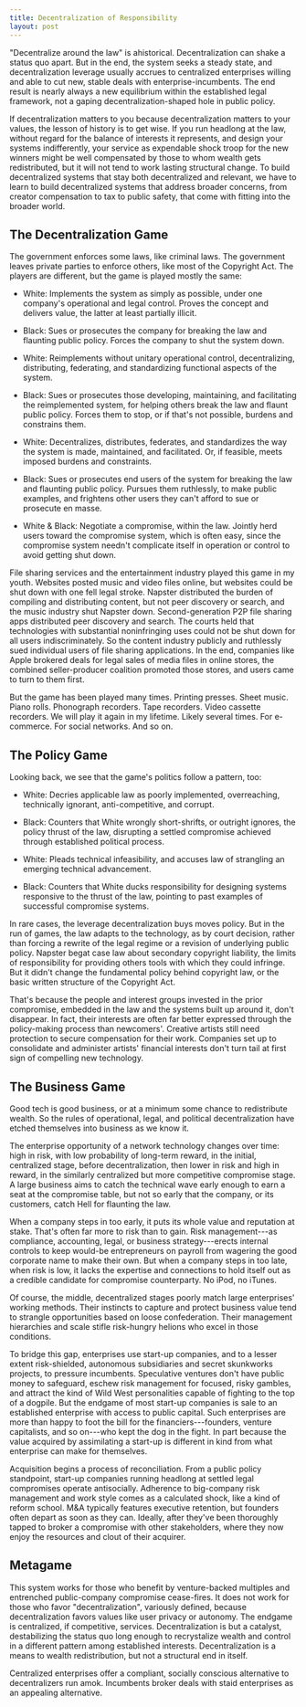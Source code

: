 ```yaml
---
title: Decentralization of Responsibility
layout: post
---
```


"Decentralize around the law" is ahistorical. Decentralization can shake a status quo apart. But in the end, the system seeks a steady state, and decentralization leverage usually accrues to centralized enterprises willing and able to cut new, stable deals with enterprise-incumbents. The end result is nearly always a new equilibrium within the established legal framework, not a gaping decentralization-shaped hole in public policy.

If decentralization matters to you because decentralization matters to your values, the lesson of history is to get wise. If you run headlong at the law, without regard for the balance of interests it represents, and design your systems indifferently, your service as expendable shock troop for the new winners might be well compensated by those to whom wealth gets redistributed, but it will not tend to work lasting structural change. To build decentralized systems that stay both decentralized and relevant, we have to learn to build decentralized systems that address broader concerns, from creator compensation to tax to public safety, that come with fitting into the broader world.

## The Decentralization Game

The government enforces some laws, like criminal laws.  The government leaves private parties to enforce others, like most of the Copyright Act.  The players are different, but the game is played  mostly the same:

- White:  Implements the system as simply as possible, under one company's operational and legal control.  Proves the concept and delivers value, the latter at least partially illicit.

- Black:  Sues or prosecutes the company for breaking the law and flaunting public policy.  Forces the company to shut the system down.

- White:  Reimplements without unitary operational control,  decentralizing, distributing, federating, and standardizing functional aspects of the system.

- Black:  Sues or prosecutes those developing, maintaining, and facilitating the reimplemented system, for helping others break the law and flaunt public policy.  Forces them to stop, or if that's not possible, burdens and constrains them.

- White:  Decentralizes, distributes, federates, and standardizes the way the system is made, maintained, and facilitated.  Or, if feasible, meets imposed burdens and constraints.

- Black:  Sues or prosecutes end users of the system for breaking the law and flaunting public policy.  Pursues them ruthlessly, to make public examples, and frightens other users they can't afford to sue or prosecute en masse.

- White & Black:  Negotiate a compromise, within the law.  Jointly herd users toward the compromise system, which is often easy, since the compromise system needn't complicate itself in operation or control to avoid getting shut down.

File sharing services and the entertainment industry played this game in my youth.  Websites posted music and video files online, but websites could be shut down with one fell legal stroke.  Napster distributed the burden of compiling and distributing content, but not peer discovery or search, and the music industry shut Napster down.  Second-generation P2P file sharing apps distributed peer discovery and search.  The courts held that technologies with substantial noninfringing uses could not be shut down for all users indiscriminately.  So the content industry publicly and ruthlessly sued individual users of file sharing applications.  In the end, companies like Apple brokered deals for legal sales of media files in online stores, the combined seller-producer coalition promoted those stores, and users came to turn to them first.

But the game has been played many times.  Printing presses.  Sheet music.  Piano rolls.  Phonograph recorders.  Tape recorders.  Video cassette recorders.  We will play it again in my lifetime.  Likely several times.  For e-commerce.  For social networks. And so on.

## The Policy Game

Looking back, we see that the game's politics follow a pattern, too:

- White:  Decries applicable law as poorly implemented, overreaching, technically ignorant, anti-competitive, and corrupt.

- Black:  Counters that White wrongly short-shrifts, or outright ignores, the policy thrust of the law, disrupting a settled compromise achieved through established political process.

- White:  Pleads technical infeasibility, and accuses law of strangling an emerging technical advancement.

- Black:  Counters that White ducks responsibility for designing systems responsive to the thrust of the law, pointing to past examples of successful compromise systems.

In rare cases, the leverage decentralization buys moves policy.  But in the run of games, the law adapts to the technology, as by court decision, rather than forcing a rewrite of the legal regime or a revision of underlying public policy.  Napster begat case law about secondary copyright liability, the limits of responsibility for providing others tools with which they could infringe.  But it didn't change the fundamental policy behind copyright law, or the basic written structure of the Copyright Act.

That's because the people and interest groups invested in the prior compromise, embedded in the law and the systems built up around it, don't disappear.  In fact, their interests are often far better expressed through the policy-making process than newcomers'.  Creative artists still need protection to secure compensation for their work.  Companies set up to consolidate and administer artists' financial interests don't turn tail at first sign of compelling new technology.

## The Business Game

Good tech is good business, or at a minimum some chance to redistribute wealth.  So the rules of operational, legal, and political decentralization have etched themselves into business as we know it.

The enterprise opportunity of a network technology changes over time:  high in risk, with low probability of long-term reward, in the initial, centralized stage, before decentralization, then lower in risk and high in reward, in the similarly centralized but more competitive compromise stage.  A large business aims to catch the technical wave early enough to earn a seat at the compromise table, but not so early that the company, or its customers, catch Hell for flaunting the law.

When a company steps in too early, it puts its whole value and reputation at stake.  That's often far more to risk than to gain.  Risk management---as compliance, accounting, legal, or business strategy---erects internal controls to keep would-be entrepreneurs on payroll from wagering the good corporate name to make their own.  But when a company steps in too late, when risk is low, it lacks the expertise and connections to hold itself out as a credible candidate for compromise counterparty.  No iPod, no iTunes.

Of course, the middle, decentralized stages poorly match large enterprises' working methods.  Their instincts to capture and protect business value tend to strangle opportunities based on loose confederation.  Their management hierarchies and scale stifle risk-hungry helions who excel in those conditions.

To bridge this gap, enterprises use start-up companies, and to a lesser extent risk-shielded, autonomous subsidiaries and secret skunkworks projects, to pressure incumbents.  Speculative ventures don't have public money to safeguard, eschew risk management for focused, risky gambles, and attract the kind of Wild West personalities capable of fighting to the top of a dogpile.  But the endgame of most start-up companies is sale to an established enterprise with access to public capital.  Such enterprises are more than happy to foot the bill for the financiers---founders, venture capitalists, and so on---who kept the dog in the fight.  In part because the value acquired by assimilating a start-up is different in kind from what enterprise can make for themselves.

Acquisition begins a process of reconciliation.  From a public policy standpoint, start-up companies running headlong at settled legal compromises operate antisocially.  Adherence to big-company risk management and work style comes as a calculated shock, like a kind of reform school.  M&A typically features executive retention, but founders often depart as soon as they can.  Ideally, after they've been thoroughly tapped to broker a compromise with other stakeholders,  where they now enjoy the resources and clout of their acquirer.

## Metagame

This system works for those who benefit by venture-backed multiples and entrenched public-company compromise cease-fires.  It does not work for those who favor "decentralization", variously defined, because decentralization favors values like user privacy or autonomy.  The endgame is centralized, if competitive, services.  Decentralization is but a catalyst, destabilizing the status quo long enough to recrystalize wealth and control in a different pattern among established interests. Decentralization is a means to wealth redistribution, but not a structural end in itself.

Centralized enterprises offer a compliant, socially conscious alternative to decentralizers run amok. Incumbents broker deals with staid enterprises as an appealing alternative.
